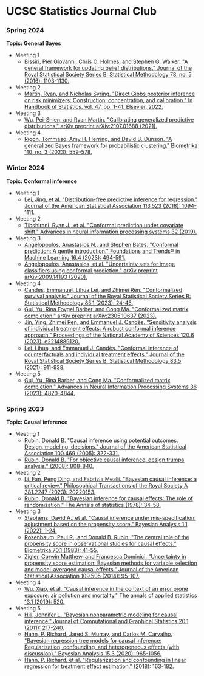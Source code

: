 # UCSC Statistics Journal Club

### Spring 2024
**Topic: General Bayes**
+ Meeting 1
  + [Bissiri, Pier Giovanni, Chris C. Holmes, and Stephen G. Walker. "A general framework for updating belief distributions." Journal of the Royal Statistical Society Series B: Statistical Methodology 78, no. 5 (2016): 1103-1130.](https://doi.org/10.1111/rssb.12158) 
+ Meeting 2
  + [Martin, Ryan, and Nicholas Syring. "Direct Gibbs posterior inference on risk minimizers: Construction, concentration, and calibration." In Handbook of Statistics, vol. 47, pp. 1-41. Elsevier, 2022.](https://arxiv.org/abs/2203.09381) 
+ Meeting 3
  + [Wu, Pei-Shien, and Ryan Martin. "Calibrating generalized predictive distributions." arXiv preprint arXiv:2107.01688 (2021).](https://arxiv.org/abs/2107.01688) 
+ Meeting 4
  + [Rigon, Tommaso, Amy H. Herring, and David B. Dunson. "A generalized Bayes framework for probabilistic clustering." Biometrika 110, no. 3 (2023): 559-578.](https://doi.org/10.1093/biomet/asad004)   

### Winter 2024
**Topic: Conformal inference**
+ Meeting 1
  + [Lei, Jing, et al. "Distribution-free predictive inference for regression." Journal of the American Statistical Association 113.523 (2018): 1094-1111.](https://doi.org/10.1080/01621459.2017.1307116)
+ Meeting 2
  + [Tibshirani, Ryan J., et al. "Conformal prediction under covariate shift." Advances in neural information processing systems 32 (2019).](https://papers.nips.cc/paper_files/paper/2019/hash/8fb21ee7a2207526da55a679f0332de2-Abstract.html)
+ Meeting 3
  + [Angelopoulos, Anastasios N., and Stephen Bates. "Conformal prediction: A gentle introduction." Foundations and Trends® in Machine Learning 16.4 (2023): 494-591.](https://www.nowpublishers.com/article/Details/MAL-101)
  + [Angelopoulos, Anastasios, et al. "Uncertainty sets for image classifiers using conformal prediction." arXiv preprint arXiv:2009.14193 (2020).](https://arxiv.org/abs/2009.14193)
+ Meeting 4
  + [Candès, Emmanuel, Lihua Lei, and Zhimei Ren. "Conformalized survival analysis." Journal of the Royal Statistical Society Series B: Statistical Methodology 85.1 (2023): 24-45.](https://academic.oup.com/jrsssb/article/85/1/24/7008653)
  + [Gui, Yu, Rina Foygel Barber, and Cong Ma. "Conformalized matrix completion." arXiv preprint arXiv:2305.10637 (2023).](https://arxiv.org/abs/2305.10637)
  + [Jin, Ying, Zhimei Ren, and Emmanuel J. Candès. "Sensitivity analysis of individual treatment effects: A robust conformal inference approach." Proceedings of the National Academy of Sciences 120.6 (2023): e2214889120.](https://www.pnas.org/doi/10.1073/pnas.2214889120)
  + [Lei, Lihua, and Emmanuel J. Candès. "Conformal inference of counterfactuals and individual treatment effects." Journal of the Royal Statistical Society Series B: Statistical Methodology 83.5 (2021): 911-938.](https://academic.oup.com/jrsssb/article/83/5/911/7056131)
+ Meeting 5
  + [Gui, Yu, Rina Barber, and Cong Ma. "Conformalized matrix completion." Advances in Neural Information Processing Systems 36 (2023): 4820-4844.](https://openreview.net/forum?id=6f320HfMeS&referrer=%5Bthe%20profile%20of%20Rina%20Barber%5D(%2Fprofile%3Fid%3D~Rina_Barber1)) 

### Spring 2023
**Topic: Causal inference**

+ Meeting 1
  + [Rubin, Donald B. "Causal inference using potential outcomes: Design, modeling, decisions." Journal of the American Statistical Association 100.469 (2005): 322-331.](https://www.tandfonline.com/doi/abs/10.1198/016214504000001880)
  + [Rubin, Donald B. "For objective causal inference, design trumps analysis." (2008): 808-840.](https://projecteuclid.org/journals/annals-of-applied-statistics/volume-2/issue-3/For-objective-causal-inference-design-trumps-analysis/10.1214/08-AOAS187.full)
+ Meeting 2
  + [Li, Fan, Peng Ding, and Fabrizia Mealli. "Bayesian causal inference: a critical review." Philosophical Transactions of the Royal Society A 381.2247 (2023): 20220153.](https://doi.org/10.1098/rsta.2022.0153)
  + [Rubin, Donald B. "Bayesian inference for causal effects: The role of randomization." The Annals of statistics (1978): 34-58.
  ](https://projecteuclid.org/journals/annals-of-statistics/volume-6/issue-1/Bayesian-Inference-for-Causal-Effects-The-Role-of-Randomization/10.1214/aos/1176344064.full)
+ Meeting 3
  + [Stephens, David A., et al. "Causal inference under mis-specification: adjustment based on the propensity score." Bayesian Analysis 1.1 (2022): 1-24.](https://projecteuclid.org/journals/bayesian-analysis/advance-publication/Causal-Inference-Under-Mis-Specification--Adjustment-Based-on-the/10.1214/22-BA1322.full)
  + [Rosenbaum, Paul R., and Donald B. Rubin. "The central role of the propensity score in observational studies for causal effects." Biometrika 70.1 (1983): 41-55.](https://doi.org/10.1093/biomet/70.1.41)
  + [Zigler, Corwin Matthew, and Francesca Dominici. "Uncertainty in propensity score estimation: Bayesian methods for variable selection and model-averaged causal effects." Journal of the American Statistical Association 109.505 (2014): 95-107.](https://www.tandfonline.com/doi/abs/10.1080/01621459.2013.869498)
+ Meeting 4
  + [Wu, Xiao, et al. "Causal inference in the context of an error prone exposure: air pollution and mortality." The annals of applied statistics 13.1 (2019): 520.](https://projecteuclid.org/journals/annals-of-applied-statistics/volume-13/issue-1/Causal-inference-in-the-context-of-an-error-prone-exposure/10.1214/18-AOAS1206.full)
+ Meeting 5
  + [Hill, Jennifer L. "Bayesian nonparametric modeling for causal inference." Journal of Computational and Graphical Statistics 20.1 (2011): 217-240.](https://www.tandfonline.com/doi/abs/10.1198/jcgs.2010.08162)
  + [Hahn, P. Richard, Jared S. Murray, and Carlos M. Carvalho. "Bayesian regression tree models for causal inference: Regularization, confounding, and heterogeneous effects (with discussion)." Bayesian Analysis 15.3 (2020): 965-1056.](https://projecteuclid.org/journals/bayesian-analysis/volume-15/issue-3/Bayesian-Regression-Tree-Models-for-Causal-Inference--Regularization-Confounding/10.1214/19-BA1195.full)
  + [Hahn, P. Richard, et al. "Regularization and confounding in linear regression for treatment effect estimation." (2018): 163-182.](https://projecteuclid.org/journals/bayesian-analysis/volume-13/issue-1/Regularization-and-Confounding-in-Linear-Regression-for-Treatment-Effect-Estimation/10.1214/16-BA1044.full)   
